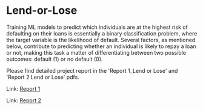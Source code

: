 # Lend-or-Lose
Training ML models to predict which individuals are at the highest risk of defaulting on their loans is essentially a binary classification problem, where the target variable is the likelihood of default. Several factors, as mentioned below, contribute to predicting whether an individual is likely to repay a loan or not, making this task a matter of differentiating between two possible outcomes: default (1) or no default (0).

Please find detailed project report in the 'Report 1_Lend or Lose' and 'Report 2 Lend or Lose' pdfs. 


Link: [Report 1](https://github.com/truptikhodwe/Lend-or-Lose/blob/main/Report%201_%20Lend%20or%20Lose.pdf)

Link: [Report 2](https://github.com/truptikhodwe/Lend-or-Lose/blob/main/Report%202%20Lend%20or%20Lose.pdf)
